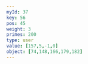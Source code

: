 ```yaml
---
myId: 37
key: 56
pos: 45
weight: 3
primes: 200
type: user
value: [157,5,-1,0]
object: [74,148,166,179,182]
---
```

